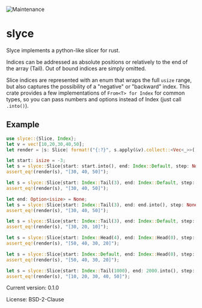 ![Maintenance](https://img.shields.io/badge/maintenance-activly--developed-brightgreen.svg)

# slyce

Slyce implements a python-like slicer for rust.

Indices can be addressed as absolute positions or relatively to the end of the array (Tail).
Out of bound indices are simply omitted.

Slice indices are represented with an enum that wraps the full `usize` range, but also
captures the possibility of a "negative" or "backward" index.
This crate provides a few implementations of `From<T> for Index` for common types,
so you can pass numbers and options instead of Index (just call `.into()`).

## Example
```rust
use slyce::{Slice, Index};
let v = vec![10,20,30,40,50];
let render = |s: Slice| format!("{:?}", s.apply(&v).collect::<Vec<_>>());

let start: isize = -3;
let s = slyce::Slice{start: start.into(), end: Index::Default, step: None};
assert_eq!(render(s), "[30, 40, 50]");

let s = slyce::Slice{start: Index::Tail(3), end: Index::Default, step: None};
assert_eq!(render(s), "[30, 40, 50]");

let end: Option<isize> = None;
let s = slyce::Slice{start: Index::Tail(3), end: end.into(), step: None};
assert_eq!(render(s), "[30, 40, 50]");

let s = slyce::Slice{start: Index::Tail(3), end: Index::Default, step: Some(-1)};
assert_eq!(render(s), "[30, 20, 10]");

let s = slyce::Slice{start: Index::Head(4), end: Index::Head(0), step: Some(-1)};
assert_eq!(render(s), "[50, 40, 30, 20]");

let s = slyce::Slice{start: Index::Default, end: Index::Head(0), step: Some(-1)};
assert_eq!(render(s), "[50, 40, 30, 20]");

let s = slyce::Slice{start: Index::Tail(1000), end: 2000.into(), step: None};
assert_eq!(render(s), "[10, 20, 30, 40, 50]");
```

Current version: 0.1.0

License: BSD-2-Clause
